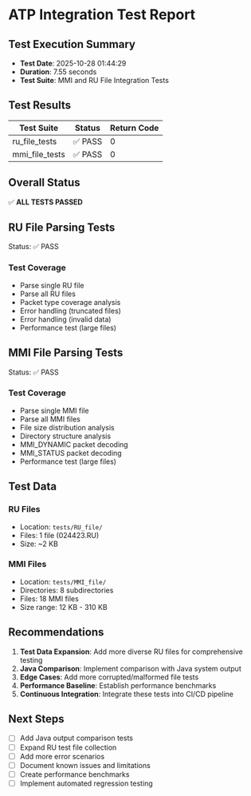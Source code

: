 # ATP Integration Test Report

## Test Execution Summary

- **Test Date**: 2025-10-28 01:44:29
- **Duration**: 7.55 seconds
- **Test Suite**: MMI and RU File Integration Tests

## Test Results

| Test Suite | Status | Return Code |
|------------|--------|-------------|
| ru_file_tests | ✅ PASS | 0 |
| mmi_file_tests | ✅ PASS | 0 |

## Overall Status

✅ **ALL TESTS PASSED**

## RU File Parsing Tests

Status: ✅ PASS

### Test Coverage

- Parse single RU file
- Parse all RU files
- Packet type coverage analysis
- Error handling (truncated files)
- Error handling (invalid data)
- Performance test (large files)

## MMI File Parsing Tests

Status: ✅ PASS

### Test Coverage

- Parse single MMI file
- Parse all MMI files
- File size distribution analysis
- Directory structure analysis
- MMI_DYNAMIC packet decoding
- MMI_STATUS packet decoding
- Performance test (large files)

## Test Data

### RU Files

- Location: `tests/RU_file/`
- Files: 1 file (024423.RU)
- Size: ~2 KB

### MMI Files

- Location: `tests/MMI_file/`
- Directories: 8 subdirectories
- Files: 18 MMI files
- Size range: 12 KB - 310 KB

## Recommendations

1. **Test Data Expansion**: Add more diverse RU files for comprehensive testing
2. **Java Comparison**: Implement comparison with Java system output
3. **Edge Cases**: Add more corrupted/malformed file tests
4. **Performance Baseline**: Establish performance benchmarks
5. **Continuous Integration**: Integrate these tests into CI/CD pipeline

## Next Steps

- [ ] Add Java output comparison tests
- [ ] Expand RU test file collection
- [ ] Add more error scenarios
- [ ] Document known issues and limitations
- [ ] Create performance benchmarks
- [ ] Implement automated regression testing
